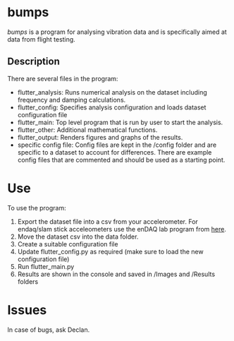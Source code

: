 # bumps
*bumps* is a program for analysing vibration data and is specifically aimed at data from flight testing.

## Description
There are several files in the program:
- flutter_analysis: Runs numerical analysis on the dataset including frequency and damping calculations.
- flutter_config: Specifies analysis configuration and loads dataset configuration file
- flutter_main: Top level program that is run by user to start the analysis.
- flutter_other: Additional mathematical functions.
- flutter_output: Renders figures and graphs of the results.
- specific config file: Config files are kept in the /config folder and are specific to a dataset to account for differences. There are example config files that are commented and should be used as a starting point.

# Use
To use the program:
1. Export the dataset file into a csv from your accelerometer. For endaq/slam stick acceleometers use the enDAQ lab program from [here](https://endaq.com/pages/vibration-shock-analysis-software-endaq-slam-stick-lab). 
1. Move the dataset csv into the data folder.
1. Create a suitable configuration file
1. Update flutter_config.py as required (make sure to load the new configuration file)
1. Run flutter_main.py
1. Results are shown in the console and saved in /Images and /Results folders

# Issues
In case of bugs, ask Declan.